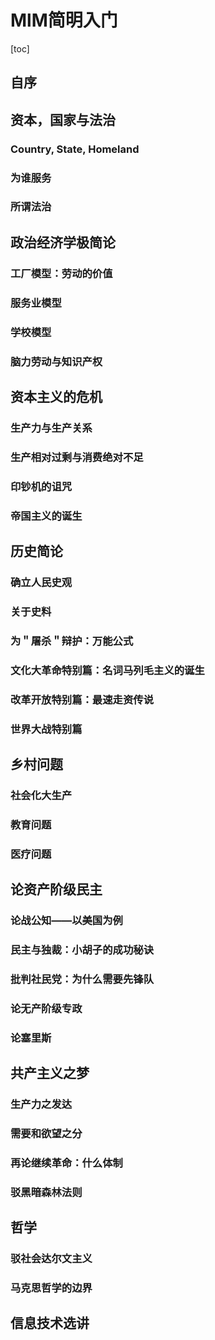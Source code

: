 # MlM简明入门
[toc]
## 自序

## 资本，国家与法治

### Country, State, Homeland

### 为谁服务

### 所谓法治

## 政治经济学极简论

### 工厂模型：劳动的价值

### 服务业模型

### 学校模型

### 脑力劳动与知识产权

## 资本主义的危机

### 生产力与生产关系

### 生产相对过剩与消费绝对不足

### 印钞机的诅咒

### 帝国主义的诞生

## 历史简论

### 确立人民史观

### 关于史料

### 为＂屠杀＂辩护：万能公式

### 文化大革命特别篇：名词马列毛主义的诞生

### 改革开放特别篇：最速走资传说

### 世界大战特别篇

## 乡村问题

### 社会化大生产

### 教育问题

### 医疗问题

## 论资产阶级民主

### 论战公知——以美国为例

### 民主与独裁：小胡子的成功秘诀

### 批判社民党：为什么需要先锋队

### 论无产阶级专政

### 论塞里斯

## 共产主义之梦

### 生产力之发达

### 需要和欲望之分

### 再论继续革命：什么体制

### 驳黑暗森林法则

## 哲学

### 驳社会达尔文主义

### 马克思哲学的边界

## 信息技术选讲


<!--stackedit_data:
eyJoaXN0b3J5IjpbMTQ5ODg5MTA2MiwtMTkwMTk2NTI5MiwtMT
kxNzQwMzkzMCwtMzE0MjU2MjcxLC0xMjE5OTc4MzQyLC0xMTE0
OTEzMzU4XX0=
-->
